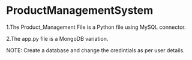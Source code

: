 # ProductManagementSystem

1.The Product_Management File is a Python file using MySQL connector.

2.The app.py file is a MongoDB variation.

NOTE: Create a database and change the credintials as per user details.
